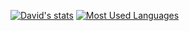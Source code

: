 [![David's stats](https://github-readme-stats.vercel.app/api?username=zkffhtm6523&show_icons=true&hide=stars&theme=radical)](https://github.com/zkffhtm6523/github-readme-stats)
[![Most Used Languages](https://github-readme-stats.vercel.app/api/top-langs/?username=zkffhtm6523&langs_count=6&card_width=260&hide=TSQL,PLpgSQL,PLSQL,HTML,CSS,SCSS&layout=compact&theme=radical)
](https://github.com/zkffhtm6523/github-readme-stats)

<!--
**zkffhtm6523/zkffhtm6523** is a ✨ _special_ ✨ repository because its `README.md` (this file) appears on your GitHub profile.

Here are some ideas to get you started:

- 🔭 I’m currently working on ...
- 🌱 I’m currently learning ...
- 👯 I’m looking to collaborate on ...
- 🤔 I’m looking for help with ...
- 💬 Ask me about ...
- 📫 How to reach me: ...
- 😄 Pronouns: ...
- ⚡ Fun fact: ...
-->
